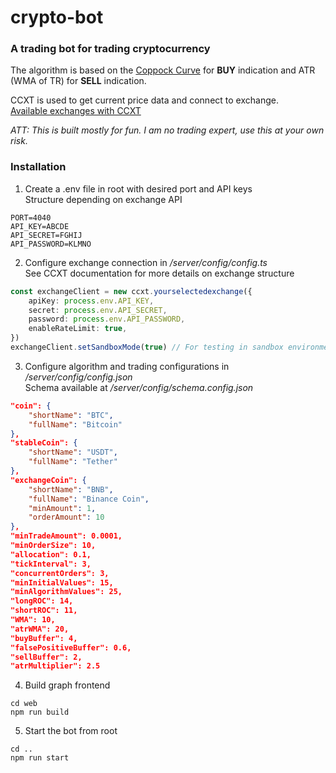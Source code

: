 # crypto-bot

### A trading bot for trading cryptocurrency

The algorithm is based on the <a href="https://en.wikipedia.org/wiki/Coppock_curve" target="_blank">Coppock Curve</a> for **BUY** indication and ATR (WMA of TR) for **SELL** indication.

CCXT is used to get current price data and connect to exchange.  
<a href="https://ccxt.readthedocs.io/en/latest/manual.html#exchanges" target="_blank">Available exchanges with CCXT</a>

_ATT: This is built mostly for fun. I am no trading expert, use this at your own risk._

### Installation

1. Create a .env file in root with desired port and API keys  
   Structure depending on exchange API

```
PORT=4040
API_KEY=ABCDE
API_SECRET=FGHIJ
API_PASSWORD=KLMNO
```

2. Configure exchange connection in _/server/config/config.ts_  
   See CCXT documentation for more details on exchange structure

```ts
const exchangeClient = new ccxt.yourselectedexchange({
	apiKey: process.env.API_KEY,
	secret: process.env.API_SECRET,
	password: process.env.API_PASSWORD,
	enableRateLimit: true,
})
exchangeClient.setSandboxMode(true) // For testing in sandbox environment
```

3. Configure algorithm and trading configurations in _/server/config/config.json_  
   Schema available at _/server/config/schema.config.json_

```json
"coin": {
	"shortName": "BTC",
	"fullName": "Bitcoin"
},
"stableCoin": {
	"shortName": "USDT",
	"fullName": "Tether"
},
"exchangeCoin": {
	"shortName": "BNB",
	"fullName": "Binance Coin",
	"minAmount": 1,
	"orderAmount": 10
},
"minTradeAmount": 0.0001,
"minOrderSize": 10,
"allocation": 0.1,
"tickInterval": 3,
"concurrentOrders": 3,
"minInitialValues": 15,
"minAlgorithmValues": 25,
"longROC": 14,
"shortROC": 11,
"WMA": 10,
"atrWMA": 20,
"buyBuffer": 4,
"falsePositiveBuffer": 0.6,
"sellBuffer": 2,
"atrMultiplier": 2.5
```

4. Build graph frontend

```
cd web
npm run build
```

5. Start the bot from root

```
cd ..
npm run start
```
